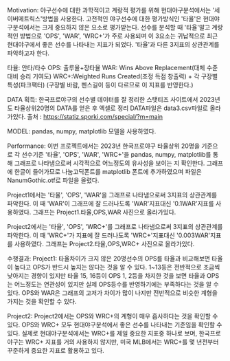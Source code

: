 Motivation:
야구선수에 대한 과학적이고 계랑적 평가를 위해 현대야구분석에서는 '세이버메트릭스'방법을 사용한다.
고전적인 야구선수에 대한 평가방식인 '타율'은 현대야구분석에서는 크게 중요하지 않은 요소로 평가받는다.
선수를 분석할 때 '타율'말고 계랑적인 방법으로 'OPS', 'WAR', 'WRC+'가 주로 사용되며 이 3요소는 귀납적으로
최근 현대야구에서 좋은 선수를 나타내는 지표가 되었다. '타율'과 다른 3지표의 상관관계를 파악하고자 한다.

타율: 안타/타수
OPS: 출루율+장타율
WAR: Wins Above Replacement(대체 수준 대비 승리 기여도)
WRC+:Weighted Runs Created(조정 득점 창출력) + 각 구장별 특성(파크팩터) (구장별 바람, 펜스길이 등이 다르므로 이 지표를 반영한다.)

DATA 획득:
한국프로야구의 선수별 데이터를 잘 정리한 스탯티즈 사이트에서 2023년도 타율상위20명의 DATA를 얻은 후 엑셀로 정리
DATA파일은 data3.csv파일로 올라가있다.
출처 : https://statiz.sporki.com/special/?m=main

MODEL:
pandas, numpy, matplotlib 모델을 사용하였다.

Performance:
이번 프로젝트에서는 2023년 한국프로야구 타율상위 20명을 기준으로 각 선수기준 '타율', 'OPS', 'WAR', 'WRC+'을
pandas, numpy, matplotlib를 통해 그래프로 나타냄으로써 시각적으로 어느정도의 유사성을 보이는 지 확인한다.
그래프에 한글이 들어가므로 나눔고딕폰트를 matplotlib 폰트에 추가하였으며 파일은 NanumGothic.otf로 파일을 올렸다.

Project1에서는 '타율', 'OPS', 'WAR'을 그래프로 나타냄으로써 3지표의 상관관계를 파악한다.
이 때 'WAR'이 그래프에 잘 드러나도록 'WAR'지표대신 '0.1WAR'지표를 사용하였다.
그래프는 Project1.타율,OPS,WAR 사진으로 올라가있다.

Project2에서는 '타율', 'OPS', 'WRC+'를 그래프로 나타냄으로써 3지표의 상관관계를 파악한다.
이 때 'WRC+'가 지표에 잘 드러나도록 'WRC+'지표대신 '0.003WAR'지표를 사용하였다.
그래프는 Project2.타율,OPS,WRC+ 사진으로 올라가있다.

수행결과:
Project1: 타율차이가 크지 않은 20명선수의 OPS를 타율과 비교해보면 타율이 높다고 OPS가 반드시 높지는 않다는 것을 알 수 있다.
1~13등은 전반적으로 조금씩 낮아지는 경향이 있지만 타율 15, 16등이 OPS 1, 2등을 차지한 것을 보면 타율과 OPS는 어느정도는
연관성이 있지만 실제 OPS등수를 반영하기에는 부족하다는 것을 알 수있다.
OPS와 WAR은 그래프의 고저가 차이가 많이 나지만 전반적으로 비슷한 계형을 가지는 것을 확인할 수 있다.

Project2: Project2에서는 OPS와 WRC+의 계형이 매우 흡사하다는 것을 확인할 수 있다.
OPS와 WRC+ 모두 현대야구분석에서 좋은 선수를 나타내는 기준임을 확인할 수 있다.
실제로 현대야구분석에서는 WRC+를 제일 중요한 지표중 하나로 보며, 한국프로야구는 WRC+ 지표를
거의 사용하지 않지만, 미국 MLB에서는 WRC+를 몇 년전부터 꾸준하게 중요한 지표로 활용하고 있다.

